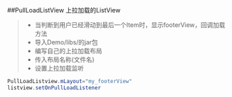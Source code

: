 ##PullLoadListView 上拉加载的ListView
> * 当判断到用户已经滑动到最后一个Item时，显示footerView，回调加载方法
> * 导入Demo/libs/的jar包
> * 编写自己的上拉加载布局
> * 传入布局名称(文件名)
> * 设置上拉加载监听
```Java
PullLoadListview.mLayout="my_footerView"
listview.setOnPullLoadListener

